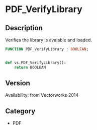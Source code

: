 # PDF_VerifyLibrary

## Description
Verifies the library is avaiable and loaded.

```pascal
FUNCTION PDF_VerifyLibrary : BOOLEAN;
```

```python

def vs.PDF_VerifyLibrary():
    return BOOLEAN
```

## Version
Availability: from Vectorworks 2014
## Category
* PDF

